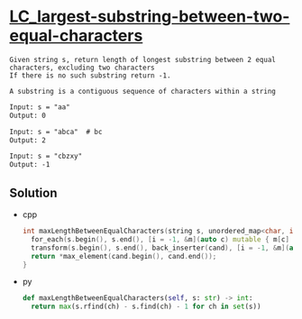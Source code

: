 # [LC_largest-substring-between-two-equal-characters](https://leetcode.com/problems/largest-substring-between-two-equal-characters)

```en
Given string s, return length of longest substring between 2 equal characters, excluding two characters
If there is no such substring return -1.

A substring is a contiguous sequence of characters within a string
```

```txt
Input: s = "aa"
Output: 0

Input: s = "abca"  # bc
Output: 2

Input: s = "cbzxy"
Output: -1
```

## Solution

* cpp

  ```cpp
  int maxLengthBetweenEqualCharacters(string s, unordered_map<char, int> m = {}, vector<int> cand = {}) {
    for_each(s.begin(), s.end(), [i = -1, &m](auto c) mutable { m[c] = ++i; });
    transform(s.begin(), s.end(), back_inserter(cand), [i = -1, &m](auto c) mutable { return m[c] - ++i - 1; });
    return *max_element(cand.begin(), cand.end());
  }
  ```

* py

  ```py
  def maxLengthBetweenEqualCharacters(self, s: str) -> int:
    return max(s.rfind(ch) - s.find(ch) - 1 for ch in set(s))
  ```

